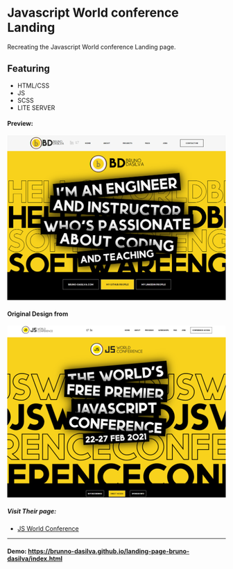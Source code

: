 # Javascript World conference Landing

Recreating the Javascript World conference Landing page.

## Featuring

- HTML/CSS
- JS
- SCSS
- LITE SERVER

#### Preview:

<img src="./CSS/Images/App.png" alt="homepage screenshot">

#### Original Design from

<img src="./CSS/Images/ORIGINAL.png" alt="Original screenshot">

##### Visit Their page:

- [JS World Conference](https://frontenddeveloperlove.com/)

---

#### Demo: https://brunno-dasilva.github.io/landing-page-bruno-dasilva/index.html
